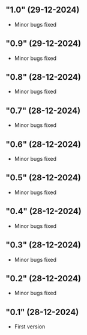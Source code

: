 ## "1.0" (29-12-2024)
- Minor bugs fixed
## "0.9" (29-12-2024)
- Minor bugs fixed
## "0.8" (28-12-2024)
- Minor bugs fixed
## "0.7" (28-12-2024)
- Minor bugs fixed
## "0.6" (28-12-2024)
- Minor bugs fixed
## "0.5" (28-12-2024)
- Minor bugs fixed
## "0.4" (28-12-2024)
- Minor bugs fixed
## "0.3" (28-12-2024)
- Minor bugs fixed
## "0.2" (28-12-2024)
- Minor bugs fixed
## "0.1" (28-12-2024)
- First version
